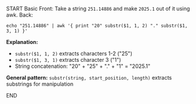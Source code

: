 START
Basic
Front: 
Take a string `251.14886` and make `2025.1` out of it using awk.
Back: 

```shell
echo "251.14886" | awk '{ print "20" substr($1, 1, 2) "." substr($1, 3, 1) }'
```

**Explanation:**
- `substr($1, 1, 2)` extracts characters 1-2 ("25")
- `substr($1, 3, 1)` extracts character 3 ("1") 
- String concatenation: "20" + "25" + "." + "1" = "2025.1"

**General pattern:** `substr(string, start_position, length)` extracts substrings for manipulation
<!--ID: 1745480658577-->
END